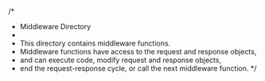 /*
 * Middleware Directory
 * 
 * This directory contains middleware functions.
 * Middleware functions have access to the request and response objects,
 * and can execute code, modify request and response objects,
 * end the request-response cycle, or call the next middleware function.
 */
